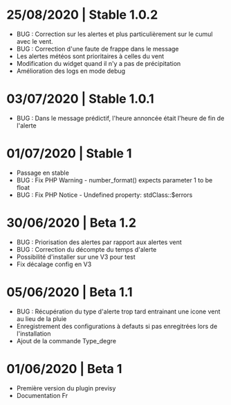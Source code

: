 # 25/08/2020 | Stable 1.0.2

- BUG : Correction sur les alertes et plus particulièrement sur le cumul avec le vent.
- BUG : Correction d'une faute de frappe dans le message
- Les alertes météos sont prioritaires à celles du vent
- Modification du widget quand il n'y a pas de précipitation
- Amélioration des logs en mode debug 

# 03/07/2020 | Stable 1.0.1

- BUG : Dans le message prédictif, l'heure annoncée était l'heure de fin de l'alerte

# 01/07/2020 | Stable 1

- Passage en stable
- BUG : Fix PHP Warning - number_format() expects parameter 1 to be float
- BUG : Fix PHP Notice - Undefined property: stdClass::$errors

# 30/06/2020 | Beta 1.2
- BUG : Priorisation des alertes par rapport aux alertes vent
- BUG : Correction du décompte du temps d'alerte
- Possibilité d'installer sur une V3 pour test
- Fix décalage config en V3

# 05/06/2020 | Beta 1.1

- BUG : Récupération du type d'alerte trop tard entrainant une icone vent au lieu de la pluie
- Enregistrement des configurations à defauts si pas enregitrées lors de l'installation
- Ajout de la commande Type_degre

# 01/06/2020 | Beta 1

- Première version du plugin previsy 
- Documentation Fr
